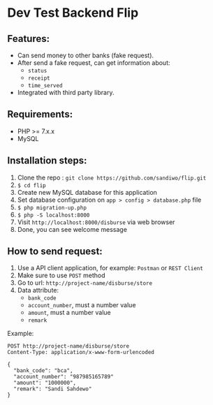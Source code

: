 # Dev Test Backend Flip

## Features:
- Can send money to other banks (fake request).
- After send a fake request, can get information about:
  - `status`
  - `receipt`
  - `time_served` 
- Integrated with third party library.

## Requirements:
- PHP >= 7.x.x
- MySQL

## Installation steps:
1. Clone the repo : `git clone https://github.com/sandiwo/flip.git`
2. `$ cd flip`
3. Create new MySQL database for this application
4. Set database configuration on `app > config > database.php` file
5. `$ php migration-up.php`
6. `$ php -S localhost:8000`
7. Visit `http://localhost:8000/disburse` via web browser
8. Done, you can see welcome message

## How to send request:
1. Use a API client application, for example: `Postman` or `REST Client`
2. Make sure to use `POST` method
4. Go to url: `http://project-name/disburse/store`
3. Data attribute:
   - `bank_code`
   - `account_number`, must a number value
   - `amount`, must a number value
   - `remark`
 
Example:
```http
POST http://project-name/disburse/store
Content-Type: application/x-www-form-urlencoded
 
{
  "bank_code": "bca",
  "account_number": "987985165789"
  "amount": "1000000",
  "remark": "Sandi Sahdewo"
}
```
 
